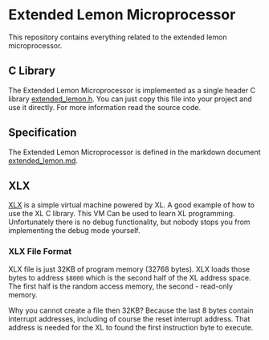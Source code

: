 # Extended Lemon Microprocessor

This repository contains everything related to
the extended lemon microprocessor.

## C Library

The Extended Lemon Microprocessor is implemented as
a single header C library [extended_lemon.h](./extended_lemon.h).
You can just copy this file into your project and use it directly.
For more information read the source code.

## Specification

The Extended Lemon Microprocessor is defined in
the markdown document [extended_lemon.md](./extended_lemon.md).

## XLX

[XLX](./xlx.c) is a simple virtual machine powered by XL. A good
example of how to use the XL C library. This VM Can be used to
learn XL programming. Unfortunately there is no debug
functionality, but nobody stops you from implementing the debug
mode yourself.

### XLX File Format

XLX file is just 32KB of program memory (32768 bytes). XLX loads
those bytes to address `$8000` which is the second half of the XL
address space. The first half is the random access memory, the
second - read-only memory.

Why you cannot create a file then 32KB? Because the last 8 bytes
contain interrupt addresses, including of course the reset interrupt
address. That address is needed for the XL to found the first
instruction byte to execute.
